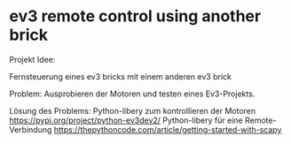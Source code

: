 # ev3 remote control using another brick

Projekt Idee:

Fernsteuerung eines ev3 bricks mit einem anderen ev3 brick

Problem:
	Ausprobieren der Motoren und testen eines Ev3-Projekts.


Lösung des Problems:
	Python-libery zum kontrollieren der Motoren 	https://pypi.org/project/python-ev3dev2/
	Python-libery für eine Remote-Verbindung 	https://thepythoncode.com/article/getting-started-with-scapy


